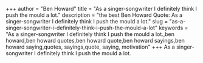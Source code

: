 +++
author = "Ben Howard"
title = "As a singer-songwriter I definitely think I push the mould a lot."
description = "the best Ben Howard Quote: As a singer-songwriter I definitely think I push the mould a lot."
slug = "as-a-singer-songwriter-i-definitely-think-i-push-the-mould-a-lot"
keywords = "As a singer-songwriter I definitely think I push the mould a lot.,ben howard,ben howard quotes,ben howard quote,ben howard sayings,ben howard saying,quotes, sayings,quote, saying, motivation"
+++
As a singer-songwriter I definitely think I push the mould a lot.
